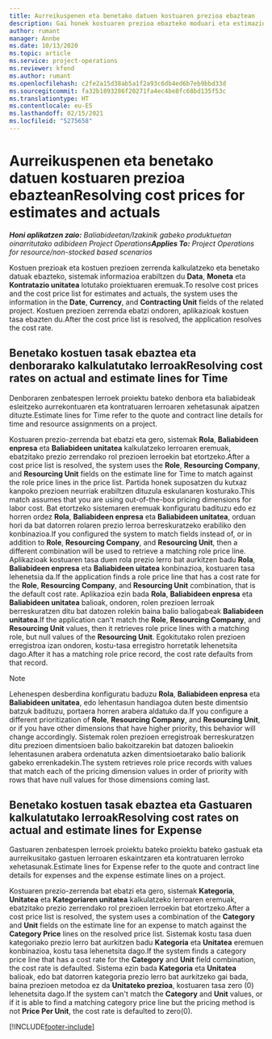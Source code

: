 ```yaml
---
title: Aurreikuspenen eta benetako datuen kostuaren prezioa ebaztean
description: Gai honek kostuaren prezioa ebazteko moduari eta estimazioei buruzko informazioa eskaintzen du.
author: rumant
manager: Annbe
ms.date: 10/13/2020
ms.topic: article
ms.service: project-operations
ms.reviewer: kfend
ms.author: rumant
ms.openlocfilehash: c2fe2a15d38ab5a1f2a93c6db4ed6b7eb9bbd33d
ms.sourcegitcommit: fa32b1893286f20271fa4ec4be8fc68bd135f53c
ms.translationtype: HT
ms.contentlocale: eu-ES
ms.lasthandoff: 02/15/2021
ms.locfileid: "5275658"
---
```

# <a name="resolving-cost-prices-for-estimates-and-actuals"></a><span data-ttu-id="79034-103">Aurreikuspenen eta benetako datuen kostuaren prezioa ebaztean</span><span class="sxs-lookup"><span data-stu-id="79034-103">Resolving cost prices for estimates and actuals</span></span>

<span data-ttu-id="79034-104">_**Honi aplikatzen zaio:** Baliabideetan/Izakinik gabeko produktuetan oinarritutako adibideen Project Operations_</span><span class="sxs-lookup"><span data-stu-id="79034-104">_**Applies To:** Project Operations for resource/non-stocked based scenarios_</span></span>

<span data-ttu-id="79034-105">Kostuen prezioak eta kostuen prezioen zerrenda kalkulatzeko eta benetako datuak ebazteko, sistemak informazioa erabiltzen du **Data**, **Moneta** eta **Kontratazio unitatea** lotutako proiektuaren eremuak.</span><span class="sxs-lookup"><span data-stu-id="79034-105">To resolve cost prices and the cost price list for estimates and actuals, the system uses the information in the **Date**, **Currency**, and **Contracting Unit** fields of the related project.</span></span> <span data-ttu-id="79034-106">Kostuen prezioen zerrenda ebatzi ondoren, aplikazioak kostuen tasa ebazten du.</span><span class="sxs-lookup"><span data-stu-id="79034-106">After the cost price list is resolved, the application resolves the cost rate.</span></span>

## <a name="resolving-cost-rates-on-actual-and-estimate-lines-for-time"></a><span data-ttu-id="79034-107">Benetako kostuen tasak ebaztea eta denborarako kalkulatutako lerroak</span><span class="sxs-lookup"><span data-stu-id="79034-107">Resolving cost rates on actual and estimate lines for Time</span></span>

<span data-ttu-id="79034-108">Denboraren zenbatespen lerroek proiektu bateko denbora eta baliabideak esleitzeko aurrekontuaren eta kontratuaren lerroaren xehetasunak aipatzen dituzte.</span><span class="sxs-lookup"><span data-stu-id="79034-108">Estimate lines for Time refer to the quote and contract line details for time and resource assignments on a project.</span></span>

<span data-ttu-id="79034-109">Kostuaren prezio-zerrenda bat ebatzi eta gero, sistemak **Rola**, **Baliabideen enpresa** eta **Baliabideen unitatea** kalkulatzeko lerroaren eremuak, ebatzitako prezio zerrendako rol prezioen lerroekin bat etortzeko.</span><span class="sxs-lookup"><span data-stu-id="79034-109">After a cost price list is resolved, the system uses the **Role**, **Resourcing Company**, and **Resourcing Unit** fields on the estimate line for Time to match against the role price lines in the price list.</span></span> <span data-ttu-id="79034-110">Partida honek suposatzen du kutxaz kanpoko prezioen neurriak erabiltzen dituzula eskulanaren kosturako.</span><span class="sxs-lookup"><span data-stu-id="79034-110">This match assumes that you are using out-of-the-box pricing dimensions for labor cost.</span></span> <span data-ttu-id="79034-111">Bat etortzeko sistemaren eremuak konfiguratu badituzu edo ez horren ordez **Rola**, **Baliabideen enpresa** eta **Baliabideen unitatea**, orduan hori da bat datorren rolaren prezio lerroa berreskuratzeko erabiliko den konbinazioa.</span><span class="sxs-lookup"><span data-stu-id="79034-111">If you configured the system to match fields instead of, or in addition to **Role**, **Resourcing Company**, and **Resourcing Unit**, then a different combination will be used to retrieve a matching role price line.</span></span> <span data-ttu-id="79034-112">Aplikazioak kostuaren tasa duen rola prezio lerro bat aurkitzen badu **Rola**, **Baliabideen enpresa** eta **Baliabideen uitatea** konbinazioa, kostuaren tasa lehenetsia da.</span><span class="sxs-lookup"><span data-stu-id="79034-112">If the application finds a role price line that has a cost rate for the **Role**, **Resourcing Company**, and **Resourcing Unit** combination, that is the default cost rate.</span></span> <span data-ttu-id="79034-113">Aplikazioa ezin bada **Rola**, **Baliabideen enpresa** eta **Baliabideen unitatea** balioak, ondoren, rolen prezioen lerroak berreskuratzen ditu bat datozen rolekin baina balio baliogabeak **Baliabideen unitatea**.</span><span class="sxs-lookup"><span data-stu-id="79034-113">If the application can't match the **Role**, **Resourcing Company**, and **Resourcing Unit** values, then it retrieves role price lines with a matching role, but null values of the **Resourcing Unit**.</span></span> <span data-ttu-id="79034-114">Egokitutako rolen prezioen erregistroa izan ondoren, kostu-tasa erregistro horretatik lehenetsita dago.</span><span class="sxs-lookup"><span data-stu-id="79034-114">After it has a matching role price record, the cost rate defaults from that record.</span></span> 

> [!NOTE]
> <span data-ttu-id="79034-115">Lehenespen desberdina konfiguratu baduzu **Rola**, **Baliabideen enpresa** eta **Baliabideen unitatea**, edo lehentasun handiagoa duten beste dimentsio batzuk badituzu, portaera horren arabera aldatuko da.</span><span class="sxs-lookup"><span data-stu-id="79034-115">If you configure a different prioritization of **Role**, **Resourcing Company**, and **Resourcing Unit**, or if you have other dimensions that have higher priority, this behavior will change accordingly.</span></span> <span data-ttu-id="79034-116">Sistemak rolen prezioen erregistroak berreskuratzen ditu prezioen dimentsioen balio bakoitzarekin bat datozen balioekin lehentasunen arabera ordenatuta azken dimentsioetarako balio baliorik gabeko errenkadekin.</span><span class="sxs-lookup"><span data-stu-id="79034-116">The system retrieves role price records with values that match each of the pricing dimension values in order of priority with rows that have null values for those dimensions coming last.</span></span>

## <a name="resolving-cost-rates-on-actual-and-estimate-lines-for-expense"></a><span data-ttu-id="79034-117">Benetako kostuen tasak ebaztea eta Gastuaren kalkulatutako lerroak</span><span class="sxs-lookup"><span data-stu-id="79034-117">Resolving cost rates on actual and estimate lines for Expense</span></span>

<span data-ttu-id="79034-118">Gastuaren zenbatespen lerroek proiektu bateko proiektu bateko gastuak eta aurreikusitako gastuen lerroaren eskaintzaren eta kontratuaren lerroko xehetasunak.</span><span class="sxs-lookup"><span data-stu-id="79034-118">Estimate lines for Expense refer to the quote and contract line details for expenses and the expense estimate lines on a project.</span></span>

<span data-ttu-id="79034-119">Kostuaren prezio-zerrenda bat ebatzi eta gero, sistemak **Kategoria**, **Unitatea** eta **Kategoriaren unitatea** kalkulatzeko lerroaren eremuak, ebatzitako prezio zerrendako rol prezioen lerroekin bat etortzeko.</span><span class="sxs-lookup"><span data-stu-id="79034-119">After a cost price list is resolved, the system uses a combination of the **Category** and **Unit** fields on the estimate line for an expense to match against the **Category Price** lines on the resolved price list.</span></span> <span data-ttu-id="79034-120">Sistemak kostu tasa duen kategoriako prezio lerro bat aurkitzen badu **Kategoria** eta **Unitatea** eremuen konbinazioa, kostu tasa lehenetsita dago.</span><span class="sxs-lookup"><span data-stu-id="79034-120">If the system finds a category price line that has a cost rate for the **Category** and **Unit** field combination, the cost rate is defaulted.</span></span> <span data-ttu-id="79034-121">Sistema ezin bada **Kategoria** eta **Unitatea** balioak, edo bat datorren kategoria prezio lerro bat aurkitzeko gai bada, baina prezioen metodoa ez da **Unitateko prezioa**, kostuaren tasa zero (0) lehenetsita dago.</span><span class="sxs-lookup"><span data-stu-id="79034-121">If the system can't match the **Category** and **Unit** values, or if it is able to find a matching category price line but the pricing method is not **Price Per Unit**, the cost rate is defaulted to zero(0).</span></span>


[!INCLUDE[footer-include](../includes/footer-banner.md)]